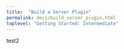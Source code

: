 ```yaml
---
title:  "Build a Server Plugin"
permalink: docs/build_server_plugin.html
toplevel: "Getting Started: Intermediate"
---
```


test2
